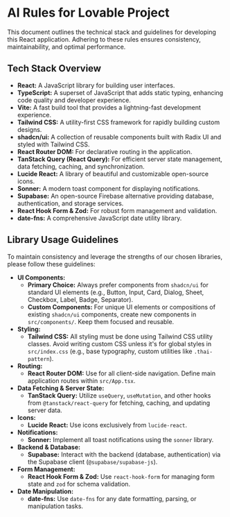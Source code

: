 # AI Rules for Lovable Project

This document outlines the technical stack and guidelines for developing this React application. Adhering to these rules ensures consistency, maintainability, and optimal performance.

## Tech Stack Overview

*   **React:** A JavaScript library for building user interfaces.
*   **TypeScript:** A superset of JavaScript that adds static typing, enhancing code quality and developer experience.
*   **Vite:** A fast build tool that provides a lightning-fast development experience.
*   **Tailwind CSS:** A utility-first CSS framework for rapidly building custom designs.
*   **shadcn/ui:** A collection of reusable components built with Radix UI and styled with Tailwind CSS.
*   **React Router DOM:** For declarative routing in the application.
*   **TanStack Query (React Query):** For efficient server state management, data fetching, caching, and synchronization.
*   **Lucide React:** A library of beautiful and customizable open-source icons.
*   **Sonner:** A modern toast component for displaying notifications.
*   **Supabase:** An open-source Firebase alternative providing database, authentication, and storage services.
*   **React Hook Form & Zod:** For robust form management and validation.
*   **date-fns:** A comprehensive JavaScript date utility library.

## Library Usage Guidelines

To maintain consistency and leverage the strengths of our chosen libraries, please follow these guidelines:

*   **UI Components:**
    *   **Primary Choice:** Always prefer components from `shadcn/ui` for standard UI elements (e.g., Button, Input, Card, Dialog, Sheet, Checkbox, Label, Badge, Separator).
    *   **Custom Components:** For unique UI elements or compositions of existing `shadcn/ui` components, create new components in `src/components/`. Keep them focused and reusable.
*   **Styling:**
    *   **Tailwind CSS:** All styling must be done using Tailwind CSS utility classes. Avoid writing custom CSS unless it's for global styles in `src/index.css` (e.g., base typography, custom utilities like `.thai-pattern`).
*   **Routing:**
    *   **React Router DOM:** Use for all client-side navigation. Define main application routes within `src/App.tsx`.
*   **Data Fetching & Server State:**
    *   **TanStack Query:** Utilize `useQuery`, `useMutation`, and other hooks from `@tanstack/react-query` for fetching, caching, and updating server data.
*   **Icons:**
    *   **Lucide React:** Use icons exclusively from `lucide-react`.
*   **Notifications:**
    *   **Sonner:** Implement all toast notifications using the `sonner` library.
*   **Backend & Database:**
    *   **Supabase:** Interact with the backend (database, authentication) via the Supabase client (`@supabase/supabase-js`).
*   **Form Management:**
    *   **React Hook Form & Zod:** Use `react-hook-form` for managing form state and `zod` for schema validation.
*   **Date Manipulation:**
    *   **date-fns:** Use `date-fns` for any date formatting, parsing, or manipulation tasks.